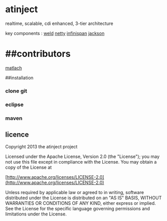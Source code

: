 # atinject
realtime, scalable, cdi enhanced,
3-tier architecture

key components :
[weld](http://seamframework.org/Weld)
[netty](https://netty.io)
[infinispan](http://www.jboss.org/infinispan)
[jackson](https://github.com/FasterXML/jackson-core)

##contributors
=======
[matlach](ca.linkedin.com/in/lachancemathieu/)

##installation

### clone git

### eclipse

### maven

## licence

Copyright 2013 the atinject project

Licensed under the Apache License, Version 2.0 (the "License");
you may not use this file except in compliance with the License.
You may obtain a copy of the License at

  [http://www.apache.org/licenses/LICENSE-2.0](http://www.apache.org/licenses/LICENSE-2.0)

Unless required by applicable law or agreed to in writing, software
distributed under the License is distributed on an "AS IS" BASIS,
WITHOUT WARRANTIES OR CONDITIONS OF ANY KIND, either express or implied.
See the License for the specific language governing permissions and
limitations under the License.
